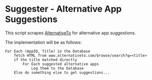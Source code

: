 # Suggester - Alternative App Suggestions

This script scrapes [AlternativeTo](www.alternativeto.com) for alternative app suggestions.

The implementation will be as follows:

```
For Each (AppID, Title) in the Database
    fetch HTML from www.alternativeto.com/browse/search?q=<title>
    if the title matched directly
        For Each suggested alternative apps
            Log them to the Database
    Else do something else to get suggestions...
```
